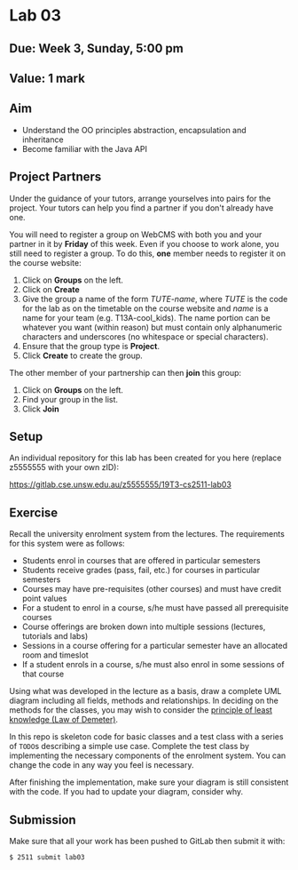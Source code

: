 # Lab 03

## Due: Week 3, Sunday, 5:00 pm

## Value: 1 mark

## Aim

* Understand the OO principles abstraction, encapsulation and inheritance
* Become familiar with the Java API

## Project Partners

Under the guidance of your tutors, arrange yourselves into pairs for the project. Your tutors can help you find a partner if you don't already have one.

You will need to register a group on WebCMS with both you and your partner in it by **Friday** of this week. Even if you choose to work alone, you still need to register a group. To do this, **one** member needs to register it on the course website:

1. Click on **Groups** on the left.
2. Click on **Create**
3. Give the group a name of the form *TUTE*-*name*, where *TUTE* is the code for the lab as on the timetable on the course website and *name* is a name for your team (e.g. T13A-cool_kids). The name portion can be whatever you want (within reason) but must contain only alphanumeric characters and underscores (no whitespace or special characters).
4. Ensure that the group type is **Project**.
5. Click **Create** to create the group.

The other member of your partnership can then **join** this group:

1. Click on **Groups** on the left.
2. Find your group in the list.
3. Click **Join**

## Setup

An individual repository for this lab has been created for you here (replace z5555555 with your own zID):

https://gitlab.cse.unsw.edu.au/z5555555/19T3-cs2511-lab03

## Exercise

Recall the university enrolment system from the lectures. The requirements for this system were as follows:

* Students enrol in courses that are offered in particular semesters
* Students receive grades (pass, fail, etc.) for courses in particular semesters
* Courses may have pre-requisites (other courses) and must have credit point values
* For a student to enrol in a course, s/he must have passed all prerequisite courses
* Course offerings are broken down into multiple sessions (lectures, tutorials and labs)
* Sessions in a course offering for a particular semester have an allocated room and timeslot
* If a student enrols in a course, s/he must also enrol in some sessions of that course

Using what was developed in the lecture as a basis, draw a complete UML diagram including all fields, methods and relationships. In deciding on the methods for the classes, you may wish to consider the [principle of least knowledge (Law of Demeter)](https://en.wikipedia.org/wiki/Law_of_Demeter).

In this repo is skeleton code for basic classes and a test class with a series of `TODO`s describing a simple use case. Complete the test class by implementing the necessary components of the enrolment system. You can change the code in any way you feel is necessary.

After finishing the implementation, make sure your diagram is still consistent with the code. If you had to update your diagram, consider why.

## Submission

Make sure that all your work has been pushed to GitLab then submit it with:

```bash
$ 2511 submit lab03
```
